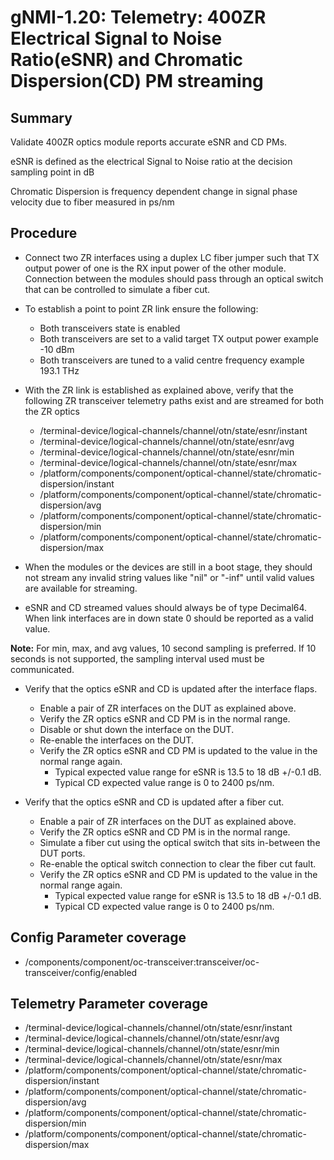 # gNMI-1.20: Telemetry: 400ZR Electrical Signal to Noise Ratio(eSNR) and Chromatic Dispersion(CD) PM streaming

## Summary

Validate 400ZR optics module reports accurate eSNR and CD PMs.

eSNR is defined as the electrical Signal to Noise ratio at the decision
sampling point in dB

Chromatic Dispersion is frequency dependent change in signal phase velocity due
to fiber measured in ps/nm 

## Procedure

*   Connect two ZR interfaces using a duplex LC fiber jumper such that TX
    output power of one is the RX input power of the other module. Connection
    between the modules should pass through an optical switch that can be
    controlled to simulate a fiber cut.  
*   To establish a point to point ZR link ensure the following:
      * Both transceivers state is enabled
      * Both transceivers are set to a valid target TX output power
        example -10 dBm
      * Both transceivers are tuned to a valid centre frequency
        example 193.1 THz
*   With the ZR link is established as explained above, verify that the
    following ZR transceiver telemetry paths exist and are streamed for both
    the ZR optics
    *   /terminal-device/logical-channels/channel/otn/state/esnr/instant
    *   /terminal-device/logical-channels/channel/otn/state/esnr/avg
    *   /terminal-device/logical-channels/channel/otn/state/esnr/min
    *   /terminal-device/logical-channels/channel/otn/state/esnr/max
    *   /platform/components/component/optical-channel/state/chromatic-dispersion/instant
    *   /platform/components/component/optical-channel/state/chromatic-dispersion/avg
    *   /platform/components/component/optical-channel/state/chromatic-dispersion/min
    *   /platform/components/component/optical-channel/state/chromatic-dispersion/max

*   When the modules or the devices are still in a boot stage, they should not
    stream any invalid string values like "nil" or "-inf" until valid values
    are available for streaming.

*   eSNR and CD streamed values should always be of type Decimal64.
    When link interfaces are in down state 0 should be reported as a valid
    value.

**Note:** For min, max, and avg values, 10 second sampling is preferred. If 
          10 seconds is not supported, the sampling interval used must be
          communicated.


*   Verify that the optics eSNR and CD is updated after the interface flaps.

    *   Enable a pair of ZR interfaces on the DUT as explained above.
    *   Verify the ZR optics eSNR and CD PM is in the normal range.
    *   Disable or shut down the interface on the DUT.
    *   Re-enable the interfaces on the DUT.
    *   Verify the ZR optics eSNR and CD PM is updated to the value in the normal
        range again.
        * Typical expected value range for eSNR is 13.5 to
          18 dB +/-0.1 dB.
        * Typical CD expected value range is 0 to 2400 ps/nm.

*   Verify that the optics eSNR and CD is updated after a fiber cut.

    *   Enable a pair of ZR interfaces on the DUT as explained above.
    *   Verify the ZR optics eSNR and CD PM is in the normal range.
    *   Simulate a fiber cut using the optical switch that sits in-between the
        DUT ports.
    *   Re-enable the optical switch connection to clear the fiber cut fault.
    *   Verify the ZR optics eSNR and CD PM is updated to the value in the normal
        range again.
        * Typical expected value range for eSNR is 13.5 to
          18 dB +/-0.1 dB.
        * Typical CD expected value range is 0 to 2400 ps/nm.

## Config Parameter coverage

*   /components/component/oc-transceiver:transceiver/oc-transceiver/config/enabled

## Telemetry Parameter coverage

*   /terminal-device/logical-channels/channel/otn/state/esnr/instant
*   /terminal-device/logical-channels/channel/otn/state/esnr/avg
*   /terminal-device/logical-channels/channel/otn/state/esnr/min
*   /terminal-device/logical-channels/channel/otn/state/esnr/max
*   /platform/components/component/optical-channel/state/chromatic-dispersion/instant
*   /platform/components/component/optical-channel/state/chromatic-dispersion/avg
*   /platform/components/component/optical-channel/state/chromatic-dispersion/min
*   /platform/components/component/optical-channel/state/chromatic-dispersion/max